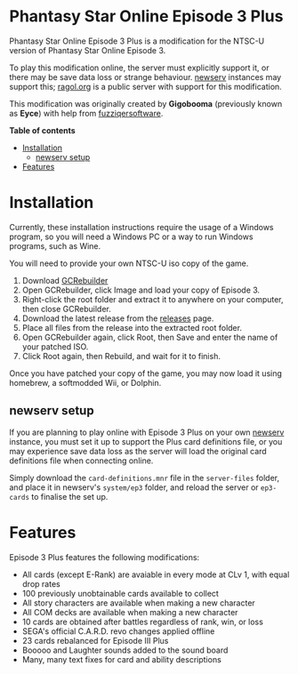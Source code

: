 # Phantasy Star Online Episode 3 Plus
Phantasy Star Online Episode 3 Plus is a modification for the NTSC-U version of Phantasy Star Online Episode 3.

To play this modification online, the server must explicitly support it, or there may be save data loss or strange behaviour. [newserv](https://github.com/fuzziqersoftware/newserv) instances may support this; [ragol.org](ragol.org) is a public server with support for this modification.

This modification was originally created by **Gigobooma** (previously known as **Eyce**) with help from [fuzziqersoftware](https://github.com/fuzziqersoftware).

**Table of contents**
* [Installation](#installation)
    * [newserv setup](#newserv-setup)
* [Features](#features)

# Installation

Currently, these installation instructions require the usage of a Windows program, so you will need a Windows PC or a way to run Windows programs, such as Wine.

You will need to provide your own NTSC-U iso copy of the game.

1. Download [GCRebuilder](https://gamebanana.com/tools/6410)
2. Open GCRebuilder, click Image and load your copy of Episode 3.
3. Right-click the root folder and extract it to anywhere on your computer, then close GCRebuilder.
4. Download the latest release from the [releases](https://github.com/Matt-Swift/psoep3plus/releases) page.
5. Place all files from the release into the extracted root folder.
6. Open GCRebuilder again, click Root, then Save and enter the name of your patched ISO.
7. Click Root again, then Rebuild, and wait for it to finish.

Once you have patched your copy of the game, you may now load it using homebrew, a softmodded Wii, or Dolphin.

## newserv setup

If you are planning to play online with Episode 3 Plus on your own [newserv](https://github.com/fuzziqersoftware/newserv) instance, you must set it up to support the Plus card definitions file, or you may experience save data loss as the server will load the original card definitions file when connecting online.

Simply download the `card-definitions.mnr` file in the `server-files` folder, and place it in newserv's `system/ep3` folder, and reload the server or `ep3-cards` to finalise the set up.

# Features

Episode 3 Plus features the following modifications:

- All cards (except E-Rank) are avaiable in every mode at CLv 1, with equal drop rates
- 100 previously unobtainable cards available to collect
- All story characters are available when making a new character
- All COM decks are available when making a new character
- 10 cards are obtained after battles regardless of rank, win, or loss
- SEGA's official C.A.R.D. revo changes applied offline
- 23 cards rebalanced for Episode III Plus
- Booooo and Laughter sounds added to the sound board
- Many, many text fixes for card and ability descriptions
